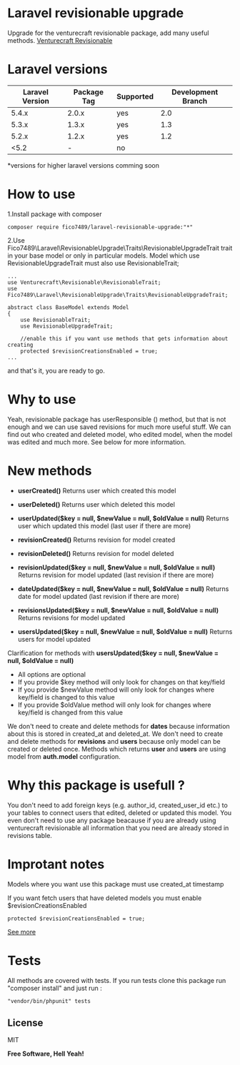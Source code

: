 # Laravel revisionable upgrade

Upgrade for the venturecraft revisionable package, add many useful methods. 
[Venturecraft Revisionable](https://github.com/VentureCraft/revisionable)

# Laravel versions

| Laravel Version | Package Tag | Supported | Development Branch
|-----------------|-------------|-----------| -----------|
| 5.4.x | 2.0.x | yes | 2.0
| 5.3.x | 1.3.x | yes | 1.3
| 5.2.x | 1.2.x | yes | 1.2
| <5.2 | - | no |

*versions for higher laravel versions comming soon

# How to use

1.Install package with composer
```
composer require fico7489/laravel-revisionable-upgrade:"*"
```
2.Use Fico7489\Laravel\RevisionableUpgrade\Traits\RevisionableUpgradeTrait trait in your base model or only in particular models. Model which use RevisionableUpgradeTrait must also use RevisionableTrait;

```
...
use Venturecraft\Revisionable\RevisionableTrait;
use Fico7489\Laravel\RevisionableUpgrade\Traits\RevisionableUpgradeTrait;

abstract class BaseModel extends Model
{
    use RevisionableTrait;
    use RevisionableUpgradeTrait;
    
    //enable this if you want use methods that gets information about creating
    protected $revisionCreationsEnabled = true;
...
```

and that's it, you are ready to go.

# Why to use

Yeah, revisionable package has userResponsible () method, but that is not enough and we can use saved revisions for much more useful stuff. We can find out who created and deleted model, who edited model, when the model was edited and much more. See below for more information.

# New methods

* **userCreated()**
Returns user which created this model
* **userDeleted()**
Returns user which deleted this model
* **userUpdated($key = null, $newValue = null, $oldValue = null)**
Returns user which updated this model (last user if there are more)


*  **revisionCreated()**
Returns revision for model created
*  **revisionDeleted()**
Returns revision for model deleted
* **revisionUpdated($key = null, $newValue = null, $oldValue = null)**
Returns revision for model updated (last revision if there are more)


* **dateUpdated($key = null, $newValue = null, $oldValue = null)**
Returns date for model updated (last revision if there are more)
* **revisionsUpdated($key = null, $newValue = null, $oldValue = null)**
Returns revisions for model updated
* **usersUpdated($key = null, $newValue = null, $oldValue = null)**
Returns users for model updated

Clarification for methods with **usersUpdated($key = null, $newValue = null, $oldValue = null)**

* All options are optional
* If you provide $key method will only look for changes on that key/field
* If you provide $newValue method will only look for changes where key/field is changed to this value
* If you provide $oldValue method will only look for changes where key/field is changed from this value

We don't need to create and delete methods for **dates** because information about this is stored in created_at and deleted_at.
We don't need to create and delete methods for **revisions** and **users** because only model can be created or deleted once.
Methods which returns **user** and **users** are using model from **auth.model** configuration.


# Why this package is usefull ?
You don't need to add foreign keys (e.g. author_id, created_user_id etc.) to your tables to connect users that edited, deleted or updated this model. You even don't need to use any package beacause if you are already using venturecraft revisionable all information that you need are already stored in revisions table.

# Improtant notes
Models where you want use this package must use created_at timestamp

If you want fetch users that have deleted models you must enable $revisionCreationsEnabled
```
protected $revisionCreationsEnabled = true;
```
[See more](https://github.com/VentureCraft/revisionable)

# Tests

All methods are covered with tests. If you run tests clone this package run "composer install" and just run : 

```
"vendor/bin/phpunit" tests
```

License
----

MIT


**Free Software, Hell Yeah!**